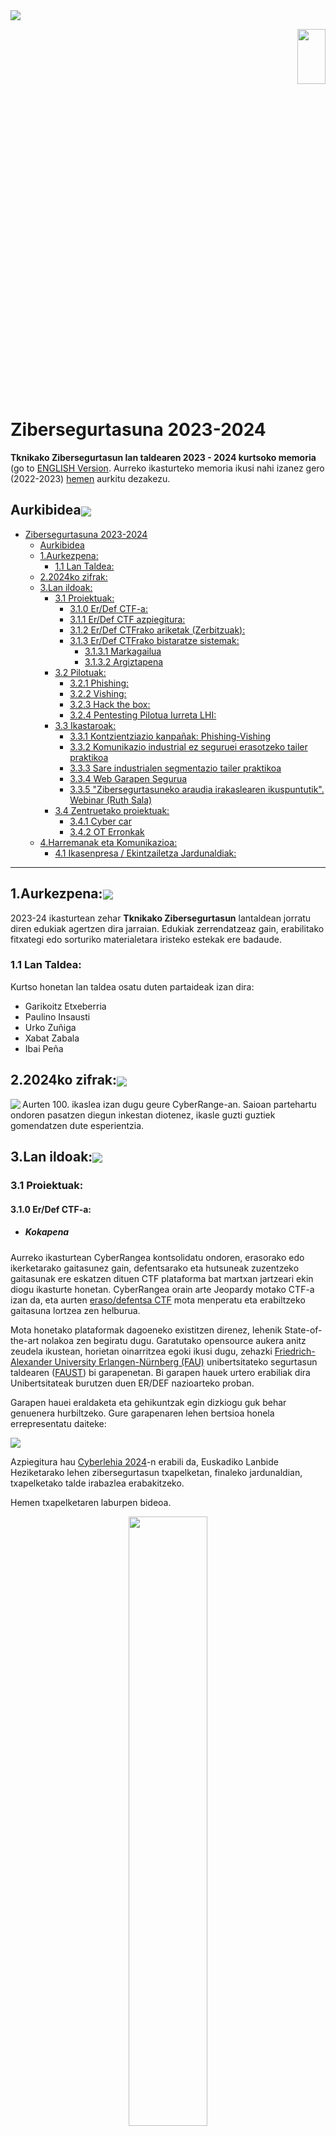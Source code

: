 <img align="center" src="img/kabezera2024.jpg">
<p align="right"> <a href="https://github.com/Tknika/Zibersegurtasuna2023-2024/blob/main/README_en.md" class="image fit"><img src="img/header2024.jpg" alt="" width="30%" height="15%"></a></p>

# Zibersegurtasuna 2023-2024
**Tknikako Zibersegurtasun lan taldearen 2023 - 2024 kurtsoko memoria** (go to [ENGLISH Version](https://github.com/Tknika/Zibersegurtasuna2023-2024/blob/main/README_en.md). Aurreko ikasturteko memoria ikusi nahi izanez gero (2022-2023) [hemen](https://github.com/Tknika/Zibersegurtasuna2022-2023) aurkitu dezakezu.

## Aurkibidea<img align="center" src="img/lerroa.png">

- [Zibersegurtasuna 2023-2024](#zibersegurtasuna-2023-2024)
  - [Aurkibidea](#aurkibidea)
  - [1.Aurkezpena:](#1aurkezpena)
    - [1.1 Lan Taldea:](#11-lan-taldea)
  - [2.2024ko zifrak:](#22024ko-zifrak)
  - [3.Lan ildoak:](#3lan-ildoak)
    - [3.1 Proiektuak:](#31-proiektuak)
      - [3.1.0 Er/Def CTF-a:](#310-erdef-ctf-a)
      - [3.1.1 Er/Def CTF azpiegitura:](#311-erdef-ctf-azpiegitura)
      - [3.1.2 Er/Def CTFrako ariketak (Zerbitzuak):](#312-erdef-ctfrako-ariketak-zerbitzuak)
      - [3.1.3 Er/Def CTFrako bistaratze sistemak:](#313-erdef-ctfrako-bistaratze-sistemak)
        - [3.1.3.1 Markagailua](#3131-markagailua)
        - [3.1.3.2 Argiztapena](#3132-argiztapena)
    - [3.2 Pilotuak:](#32-pilotuak)
      - [3.2.1 Phishing:](#321-phishing)
      - [3.2.2 Vishing:](#322-vishing)
      - [3.2.3 Hack the box:](#323-hack-the-box)
      - [3.2.4 Pentesting Pilotua Iurreta LHI:](#324-pentesting-pilotua-iurreta-lhi)
    - [3.3 Ikastaroak:](#33-ikastaroak)
      - [3.3.1 Kontzientziazio kanpañak: Phishing-Vishing](#331-kontzientziazio-kanpañak-phishing-vishing)
      - [3.3.2 Komunikazio industrial ez seguruei erasotzeko tailer praktikoa](#332-komunikazio-industrial-ez-seguruei-erasotzeko-tailer-praktikoa)
      - [3.3.3 Sare industrialen segmentazio tailer praktikoa](#333-sare-industrialen-segmentazio-tailer-praktikoa)
      - [3.3.4 Web Garapen Segurua](#334-web-garapen-segurua)
      - [3.3.5 "Zibersegurtasuneko araudia irakaslearen ikuspuntutik". Webinar (Ruth Sala)](#335-zibersegurtasuneko-araudia-irakaslearen-ikuspuntutik-webinar-ruth-sala)
    - [3.4 Zentruetako proiektuak:](#34-zentruetako-proiektuak)
      - [3.4.1 Cyber car](#341-cyber-car)
      - [3.4.2 OT Erronkak](#342-ot-erronkak)
  - [4.Harremanak eta Komunikazioa:](#4harremanak-eta-komunikazioa)
      - [4.1 Ikasenpresa / Ekintzailetza Jardunaldiak:](#41-ikasenpresa--ekintzailetza-jardunaldiak)
---------------------------------------------------------------------------------------------------------------------------------------------
## 1.Aurkezpena:<img align="center" src="img/lerroa.png">
2023-24 ikasturtean zehar **Tknikako Zibersegurtasun** lantaldean jorratu diren edukiak agertzen dira jarraian. Edukiak zerrendatzeaz gain, erabilitako fitxategi edo sorturiko materialetara iristeko estekak ere badaude. 
### 1.1 Lan Taldea:
Kurtso honetan lan taldea osatu duten partaideak izan dira:

   - Garikoitz Etxeberria 
   - Paulino Insausti
   - Urko Zuñiga
   - Xabat Zabala
   - Ibai Peña

## 2.2024ko zifrak:<img align="center" src="img/lerroa.png">
<img align="left" src="img/ZIFRAK.png">  
Aurten 100. ikaslea izan dugu geure CyberRange-an. Saioan partehartu ondoren pasatzen diegun inkestan diotenez, ikasle guzti guztiek gomendatzen dute esperientzia. 


## 3.Lan ildoak:<img align="center" src="img/lerroa.png">
### 3.1 Proiektuak:
#### 3.1.0 Er/Def CTF-a:
  - ##### Kokapena

Aurreko ikasturtean CyberRangea kontsolidatu ondoren, erasorako edo ikerketarako gaitasunez gain, defentsarako eta hutsuneak zuzentzeko gaitasunak ere eskatzen dituen CTF plataforma bat martxan jartzeari ekin diogu ikasturte honetan. CyberRangea orain arte Jeopardy motako CTF-a izan da, eta aurten [eraso/defentsa CTF](https://2022.faustctf.net/information/attackdefense-for-beginners/) mota menperatu eta erabiltzeko gaitasuna lortzea zen helburua.

Mota honetako plataformak dagoeneko existitzen direnez, lehenik State-of-the-art nolakoa zen begiratu dugu. Garatutako opensource aukera anitz zeudela ikustean, horietan oinarritzea egoki ikusi dugu, zehazki [Friedrich-Alexander University Erlangen-Nürnberg (FAU)](https://www.fau.eu/) unibertsitateko segurtasun taldearen ([FAUST](https://faust.cs.fau.de/)) bi garapenetan. Bi garapen hauek urtero erabiliak dira Unibertsitateak burutzen duen ER/DEF nazioarteko proban.

Garapen hauei eraldaketa eta gehikuntzak egin dizkiogu guk behar genuenera hurbiltzeko. Gure garapenaren lehen bertsioa honela errepresentatu daiteke:

<img align="center" src="img/eskema-sinplea.png">

Azpiegitura hau <a href="https://cyberlehia.fpeuskadi.eus/"> Cyberlehia 2024</a>-n erabili da, Euskadiko Lanbide Heziketarako lehen zibersegurtasun txapelketan, finaleko jardunaldian, txapelketako talde irabazlea erabakitzeko.

Hemen txapelketaren laburpen bideoa.

<p align="center"><a href="https://www.youtube.com/watch?v=2AtvKaG9ahY"> <img align="center" src="img/Screenshot_CyberLehia.png" width=50% height=50%> </a></p>

#### 3.1.1 Er/Def CTF azpiegitura:
  - ##### Kokapena

FAUST Taldearen erabilitako bi proiektuak hauek dira: [CTF Gameserver](https://github.com/fausecteam/ctf-gameserver) (garapenaren oinarria) eta [CTF Gameserver Ansible deployment](https://github.com/fausecteam/ctf-gameserver-ansible) (Ansible bidez plataforma horren hedapena egiteko IaC kodea)

Lan horietatik abiatuta, moldaketa garrantzitsuak egin behar izan dira, guk behar genuen eredua gauzatzeko, taldeen azpigitura osoa plataforman bertan gehitzea besteak beste. Terraform bidez Proxmoxen (AWS bertsio ere bidean) hedatzen den ER/DEF CTF plataforma izan da emaitza. Bi repositoriotan jaso dugu lan hau: [ctf-gameserver-terrraform](https://github.com/Tknika/ctf-gameserver-terraform), muntaia nagusia jasotzen duena; eta [ctf-gameserver-mqtt](https://github.com/Tknika/ctf-gameserver-mqtt), mqtt brokerraren osagaia gehitzen diona.

<p align="center"><img src="img/gameserver-proxmox.png"></p>

#### 3.1.2 Er/Def CTFrako ariketak (Zerbitzuak):

Behin azpiegitura erabilgarri genuela, 6 ariketa edo zerbitzu sortu genituen; hona hemen zerbitzu horietako baten azalpentxoa, adibide modura: 
   - Zertan datza? ssh zerbitzu bat dugu martxan. Baimenduta dauka erabiltzaile/pasahitza bitartez kautotzea; gainera, erabiltzaile baten pasahitzak ez die gomendio minimoei eusten. 
   - Ahuleziaren saikapena: [OWASP](https://owasp.org/www-project-top-ten/)i dagokionez, hainbat taldetan multzokatu genezake, baina nagusia A07:2021-Identification and Authentication Failures kontsideratu liteke. 
   - Erasoa: hiztegi-eraso bat gauzatu daiteke hydra bezalako tresna bat erabilita; hiztegirik izan ezean, eraso gordina bideratu daiteke. 
   - Defentsa: desgaitu egin behar da erabiltzaile/pasahitza bitartez kautotzeko aukera; hori egin ostean, erabiltzaileak kriptografia asimetrikoaren bidez kautotu beharko dira, giltz bat erabilita.

#### 3.1.3 Er/Def CTFrako bistaratze sistemak:

MQTT brokerrera iritsitako gertaerak irakurri eta hauen bitartez gertatzen ari dena modu erakargarri batean erakustea da bistaratze sistemen helburua. Modu honetako 2 garapen burutu dira:

##### 3.1.3.1 Markagailua

   GameServerrak badu markagailu bat, baina informazio gehiegi ematen du modu konplexu batean. Garapen berri honen bitartez, automatikoki eguneratzen den markagailu sinple eta erakargarria lortu nahi izan da, eraso ezberdinei buruzko momentuko informazioa ere ematen duena.
   
   <p align="center"><img src="img/CyberLehia Bistaratzea.png" width=50% height=50%></p>

##### 3.1.3.2 Argiztapena

   Ikusgarritasuna handitu asmoz, led argiz osatutako sistema bat jarri da martxan, talde bakoitzarentzat 2 argi dituelarik. CTF-an gertaturiko egoera ezberdinen aurrean modu ezberdinean jokatuko dute argiek. Saioa hastean eta amaitzean, argi guztiek kolorezko patroi bat egingo dute. Eraso bat dagoenean, talde erasotzailearen argiek kolore berdea hartuko dute, talde erasotuarenek aldiz, gorria. 
   
   <p align="center"><img align="center" src="img/CyberLehia Argiztapena.jpg" width=50% height=50%></p>

### 3.2 Pilotuak:
#### 3.2.1 Phishing:
 - ##### Kokapena

Phishingaren inguruko kontzientziazio kanpañak landu asmoz, iaz Smartphense tresna testeatu ondoren, aurtengo ikasturtean **Gophish** software librearen pilotu bat jorratu da. Github-etik deskargatu daiteke, <a href="https://github.com/gophish/gophish/releases"> esteka </a> honetatik. Kontzientziazio kanpañaren lehendabiziko fasean, Tknikako instalazioetan egin da lehen lanketa. Bertako langileen epostetara, email desberdinak bidali dira igorle faltsu batetatik, webgune faltsu batetarako estekarekin. Tknikan eginiko lanketaren balorazio positiboa egin ostean, pilotu hau Lanbide Heziketako ikastetxeetara zabaltzea erabaki zen. Ikastetxe desberdinei proposamena egin ondoren, azkenean **[Zubiri Manteo BHI](https://zubirimanteo.hezkuntza.net/eu/), [Uni Eibar-Ermua LHII](https://www.uni.eus/eu/), [Izarraitz LHII](https://www.izarraitz.eus)** eta **[Iurretako LHII](https://www.iurretalhi.eus/)** ikastetxeetan jorratu zen kanpañaren bigarren fasea. Bertako irakasleen emailetara, mezu desberdinak bidali zirelarik. 
Jarraitutako urratsen **GIDA** beheko dokumentuan klikatuta ikusiko duzue:
<p align="center"> <a href="docs/Gophish_gida.pdf" class="image fit"><img src="img/GOPHISH_GIDAimg.jpg" alt="" width="25%" height="25%"></a></p>

Tknikan jorraturiko pilotuaren exekuzioa azaltzen duen **bideo** laburra:

<p align="center"><a href="https://youtu.be/WRu7IkI5Jq4"> <img align="center" src="img/bideo_shot.jpg" width=50% height=50%> </a></p>

#### 3.2.2 Vishing:
 - ##### Kokapena
Iaz eta aurten phishing pilotuen lanketan ibili ondoren, **VISHING** kanpaña bat burutu da Tknikako instalazioetan eraso mota hauek izan dezaketen inpaktua lankideen artean jorratzeko. Dei telefoniko bidez eginiko kontzientziazio kanpaña bat izan da, eta beronen bueltan erabili diren teknikak eta tresnak gertuagotik ezagutzeko lagundu digu.
Kanpaña hau, <a href="https://www.bedisruptive.com/"> BeDisruptive </a> enpresari eskatu zaio eta [Nacho Brihuega](https://www.linkedin.com/in/ignacio-brihuega-rodr%C3%ADguez-b89564a6/)rekin elkarlanean burutu da. Jarraian duzuen dokumentuan aurkituko dituzue kanpaña honen inguruko xehetasunak:

<p align="center"> <a href="docs/TKNIKA_VISHING_github.pdf" class="image fit"><img src="img/Tknika_vishing.jpg" alt="" width="50%" height="50%"></a></p>

#### 3.2.3 Hack the box:
<p align="center"><img src="img/htb.png"></p>

 - ##### Kokapena
**[Hack The Box](https://www.hackthebox.com/)** plataforma, Lanbide Heziketako Zibersegurtasun espezialitatean erabiltzearen ikuspegitik, **[Txurdinagako LHII](https://fptxurdinaga.eus/eu/)** ikastetxean ikasturte osoan frogatu den tresna bat izan da. HTB-ek eskeintzen dituen laborategi desberdinak frogatu eta ikasleekin lan egiteko orduan ematen dituen abantailak testeatu dira. Horrez gain, ikasturte honetan <a href="https://cyberlehia.fpeuskadi.eus/">**CyberLehian**</a>, etab ere erabili da eta bertatik jasotako esperientzia eta ateratako ondorioak partekatu, hausnartu eta beste aukera posibleei buruz lanketa egin asmoz, jardunaldi bat antolatzea izan da helburua. Jardunaldi honetan, ondorioak partekatzeaz gain, HTB-ko erronka bat elkarlanean landu da.

#### 3.2.4 Pentesting Pilotua Iurreta LHI:
<p align="center"><img width="50%" height="50%" src="img/pentesting-iurreta.jpg"></p>

 - ##### Kokapena
Tknikako zibersegurtasun alorretik Pentesting-eko pilotu bat jarri da martxan bigarren urtez jarraian. Pilotu honetan, zibersegurtasunaren espezializazioa [Maristak Durango](https://maristak.com/eu/) egin duen ikasle batek, sektoreko enpresa baten laguntzarekin ([JakinCode](https://jakincode.com/eu/)), zentro baten ([Iurreta LHII](https://www.iurretalhi.eus/)) segurtasun auditoretza egiten du.   

Iurreta LHI zentroan eginiko lana partekatu asmoz, Webinar bat egin da Ekainean. Webinarraren helburua lortutako emaitzak aurkeztea eta esperientzia prozesuan interesa dutenekin partekatzea izan da.

### 3.3 Ikastaroak:
#### 3.3.1 Kontzientziazio kanpañak: Phishing-Vishing
<p align="center"><img width="35%" height="35%" src="img/phishing.jpg"></p>

Tknikan landuriko pilotuen ildoa jarraituz, bertan bilduriko esperientzia partekatu asmoz, ikastaro bat eman da **Phishing/Vishing** tekniken kontzientziazioa landuz. Kontzientziazio kanpañak burutzeko metodologiak eta tresnak landu dira bertan. Kontzientziazio kanpañak burutzeko urratsetan sakondu da: 
 - 1.Informazioa topatu (**OSINT**)
 - 2.Eszenatokiak sortu (**SMTP zerbitzariak, GOPHISH ingurunea**)
 - 3.**Kanpañak** diseinatu.
 - 4.**Vishing** nola?

Ikastaroan erabilitako materiala, Githubek errepositorio honetan duzue ikusgai.
[Dokumentazio Gida](KONTZIENTZIAZIOA)
#### 3.3.2 Komunikazio industrial ez seguruei erasotzeko tailer praktikoa
<a href="https://drive.google.com/drive/folders/1RZYG0BOWVfZFVcp6iwW28reY7XXHdKKw"> Edukiak </a>
<p align="center"><img src="img/OTkurtsorako-irudia1.jpg"></p>

Lantegi praktiko honetan, industria-sistemak komunikazio ez-seguruen eta izan dezaketen arriskuen ikuspegitik aztertu dira. Sareko ekipoak ezagutzeko tresnak erabili dira (Nmap), komunikazioetan sortzen den trafikoa aztertu da (Wireshark) eta PLC sistemak "erasotzeko" hainbat teknika erabili dira. 22/23 ikasturtean, industria-kontroleko sistemetan zibersegurtasuna kontuan izateko ikastaroa eman zen. Bertan, sistema industrialak konfiguratzeko orduan zibersegurtasunaren ikuspegitik kontuan hartu beharreko atalak jorratu ziren. Sarrerako prestakuntzaren osagarri gisa, tailer praktiko batzuk planteatu dira, ikastaro horretan ikusitako hainbat atal modu praktikoan lantzeko. Lehen tailerrean industria-komunikazioen gabeziak eta seguruak ez diren industria-sistemetan gerta daitezkeen erasoak aztertu dira.Partaide kopurua: 14 irakasle.

#### 3.3.3 Sare industrialen segmentazio tailer praktikoa
<a href="https://drive.google.com/drive/folders/12DOwM5J-GNARspU_LaM2hmHa2buSFuWq"> Edukiak </a>
<p align="center"><img width="50%" height="50%"img src="img/red-ot.jpg"></p>
Lantegi praktiko honetan sare industrialak segmentatuta izatearen garrantzia aztertuko da. Segmentazio egoki bati esker, ekoizpen-sarean eragina izan dezaketen eta zabaldu ez daitezkeen segurtasun-intzidenteak arindu ditzakegu. Era berean, IEC 62443 segurtasun-araudiak IT/OT sareak bereizita izatera behartzen du. Siemens familiako gailuak, Scalance 615 suhesiak eta Switch 208,408 gailuak erabiliko dira konfigurazioak egiteko. 23/24 ikasturtean, industria-kontroleko sistemetan zibersegurtasuna kontuan izateko ikastaroa eman zen. Bertan, sistema industrialak konfiguratzeko orduan zibersegurtasunaren ikuspegitik kontuan hartu beharreko atalak jorratu ziren. Sarrerako prestakuntzaren osagarri gisa, tailer praktiko batzuk planteatuko dira, ikastaro horretan ikusitako hainbat atal modu praktikoan lantzeko.Partaide kopurua: 16 irakasle.

#### 3.3.4 Web Garapen Segurua
<p align="center"><img width="50%" height="50%" src="img/garapen-segurua.jpg"></p>

Prestakuntza honen helburua, segurtasuna web garapenaren bizi-zikloaren parte izan dadin, beharrezkoa den ezagutza zabaltzea izan da. Segurtasuna oso espazio zabaleko gaia den arren, prestakuntza honetan web inguruneetan (aplikazioak eta APIak) ematen diren ahulgune ohikoenetan enfokatuko gara. Aipatutako ahulguneak ekiditeko jarraitu beharreko praktika onak ezagutzera eman dira.
Prestakuntza honetan, web-inguruneetan modu seguruan garatzeko kontuan hartu beharreko alderdiak aztertu dira. Horretarako, OWASP erakundeak jasotako ahultasunen top 10ean oinarritu da. [OWASP (Open Web Application Security Project)](https://owasp.org/) irabazi asmorik gabeko erakunde bat da, eta bere helburua softwarearen segurtasuna hobetzean datza.
“Juice Shop” open source aplikazioa erabili da ikasitakoa praktikan jartzeko. Aplikazio hau segurtasun arazoez beteta dago eta gamifikazio osagai bat du. Ahuleziak ustiatzen diren heinean, lorpenak desblokeatzen dira eta parte-hartzaileak sailkatzen dituen ranking bat sortzen da. Ahuleziak aurkitu ahala, erlazionatutako kodea aztertuko da eta funtzionalitatea modu seguruan garatzeko jarraitu beharreko irizpideak azaltzen dira.

<p align="center"> <a href="docs/Desarrollo seguro parte I.pdf" class="image fit"><img src="img/Web Garapen Segurua 1.png" alt="" width="50%" height="50%"></a></p>
<p align="center"> <a href="docs/Desarrollo seguro parte II.pdf" class="image fit"><img src="img/Web Garapen Segurua 2.png" alt="" width="50%" height="50%"></a></p>

Hona hemen formakuntzako bideoak:

Web Garapen Seguru Tailerra 1.1
<p align="center"><a href="https://youtube.com/live/AcNfTbXOxiQ"> <img align="center" src="img/Web Garapen Segurua 1.png" width=50% height=50%> </a></p>

Web Garapen Seguru Tailerra 1.2 
<p align="center"><a href="https://youtube.com/live/8BspF0GKxMI"> <img align="center" src="img/Web Garapen Segurua 1.png" width=50% height=50%> </a></p>

Web Garapen Seguru Tailerra 2.1
<p align="center"><a href="https://youtube.com/live/q4EfC_M8n-k"> <img align="center" src="img/Web Garapen Segurua 2.png" width=50% height=50%> </a></p>

Web Garapen Seguru Tailerra 2.2
<p align="center"><a href="https://youtube.com/live/uVHfWN-xtNM"> <img align="center" src="img/Web Garapen Segurua 2.png" width=50% height=50%> </a></p>



#### 3.3.5 "Zibersegurtasuneko araudia irakaslearen ikuspuntutik". Webinar (Ruth Sala)
Irakaslearen ikuspuntutik Zibersegurtasun Araudiari buruzko webinarra burutu da. Webinar hau <a href="https://www.linkedin.com/in/ruthsala/?originalSubdomain=es">Ruth Sala</a> abokatuak eta gaian adituak eman du, eta bertan zibersegurtasunaren atalean burutzen diren hainbat praktiken legalitatearen inguruan egon daitezkeen galderak erantzun zituen bertan.
<p align="center"><a href="https://www.youtube.com/live/JUFNl8AUOO0"> <img align="center" src="img/screenshot_rsala.jpg" width=50% height=50%> </a></p>

Galdera/erantzunak lantzen dituen <a href="docs/Normativa de ciberseguridad desde el punto de vista del docente - Ruth Sala.pdf" class="image fit">dokumentua deskargatu dezakezu HEMEN.</a>
 
###  3.4 Zentruetako proiektuak:
#### 3.4.1 Cyber car
#### 3.4.2 OT Erronkak
## 4.Harremanak eta Komunikazioa:
#### 4.1 Ikasenpresa / Ekintzailetza Jardunaldiak:

[Ikasenpresako](https://ekingune.tknika.eus/program/ikasenpresa/) 3 ekitaldietan hitzaldiak eman ditugu ekintzaile gazteei beraien enpresetan erabil zitzaketen zibersegurtasun aholkuak emateko asmoz. Hona hemen erabilitako aurkezpena.

<p align="center"> <a href="docs/Cyber Security For Small Business.pdf" class="image fit"><img src="img/Screenshot_ekintzailetza.png" alt="" width="50%" height="50%"></a></p>
